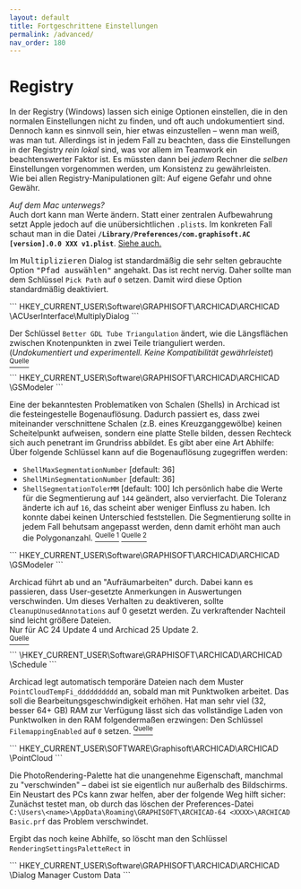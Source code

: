 ```yaml
---
layout: default
title: Fortgeschrittene Einstellungen
permalink: /advanced/
nav_order: 180
---
```


# Registry
In der Registry (Windows) lassen sich einige Optionen einstellen, die in den normalen Einstellungen nicht zu finden, und oft auch undokumentiert sind. Dennoch kann es sinnvoll sein, hier etwas einzustellen – wenn man weiß, was man tut. Allerdings ist in jedem Fall zu beachten, dass die Einstellungen in der Registry _rein lokal_ sind, was vor allem im Teamwork ein beachtenswerter Faktor ist. Es müssten dann bei _jedem_ Rechner die _selben_ Einstellungen vorgenommen werden, um Konsistenz zu gewährleisten.  
Wie bei allen Registry-Manipulationen gilt: Auf eigene Gefahr und ohne Gewähr.

_Auf dem Mac unterwegs?_  
Auch dort kann man Werte ändern. Statt einer zentralen Aufbewahrung setzt Apple jedoch auf die unübersichtlichen `.plist`s. Im konkreten Fall schaut man in die Datei **`/Library/Preferences/com.graphisoft.AC [version].0.0 XXX v1.plist`**. [Siehe auch.](https://helpcenter.graphisoft.com/knowledgebase/25471)


<div class="code-example" markdown="1">

Im <samp>Multiplizieren</samp> Dialog ist standardmäßig die sehr selten gebrauchte Option <samp>"Pfad auswählen"</samp> angehakt. Das ist recht nervig. Daher sollte man dem Schlüssel `Pick Path` auf `0` setzen. Damit wird diese Option standardmäßig deaktiviert.

</div>
```
HKEY_CURRENT_USER\Software\GRAPHISOFT\ARCHICAD\ARCHICAD <version>\ACUserInterface\MultiplyDialog
```


<div class="code-example" markdown="1">

Der Schlüssel `Better GDL Tube Triangulation` ändert, wie die Längsflächen zwischen Knotenpunkten in zwei Teile trianguliert werden.  
(_Undokumentiert und experimentell. Keine Kompatibilität gewährleistet_) [<sup>Quelle</sup>](https://archicad-talk.graphisoft.com/viewtopic.php?p=317746#p317746) 
</div>
```
HKEY_CURRENT_USER\Software\GRAPHISOFT\ARCHICAD\ARCHICAD <version>\GSModeler
```


<div class="code-example" markdown="1">

Eine der bekanntesten Problematiken von Schalen (Shells) in Archicad ist die festeingestelle Bogenauflösung. Dadurch passiert es, dass zwei miteinander verschnittene Schalen (z.B. eines Kreuzganggewölbe) keinen Scheitelpunkt aufweisen, sondern eine platte Stelle bilden, dessen Rechteck sich auch penetrant im Grundriss abbildet. Es gibt aber eine Art Abhilfe:  
Über folgende Schlüssel kann auf die Bogenauflösung zugegriffen werden:
- `ShellMaxSegmentationNumber` [default: 36]
- `ShellMinSegmentationNumber` [default: 36]
- `ShellSegmentationTolerMM` [default: 100]
Ich persönlich habe die Werte für die Segmentierung auf `144` geändert, also vervierfacht. Die Toleranz änderte ich auf `16`, das scheint aber weniger Einfluss zu haben. Ich konnte dabei keinen Unterschied feststellen. Die Segmentierung sollte in jedem Fall behutsam angepasst werden, denn damit erhöht man auch die Polygonanzahl. [<sup>Quelle 1</sup>](https://archicad-talk.graphisoft.com/viewtopic.php?t=44270#p222497) [<sup>Quelle 2</sup>](https://archicad-talk.graphisoft.com/viewtopic.php?f=20&t=38490)
</div>
```
HKEY_CURRENT_USER\Software\GRAPHISOFT\ARCHICAD\ARCHICAD <version>\GSModeler
```


<div class="code-example" markdown="1">

Archicad führt ab und an "Aufräumarbeiten" durch. Dabei kann es passieren, dass User-gesetzte Anmerkungen in Auswertungen verschwinden. Um dieses Verhalten zu deaktiveren, sollte `CleanupUnusedAnnotations` auf 0 gesetzt werden. Zu verkraftender Nachteil sind leicht größere Dateien.  
Nur für AC 24 Update 4 und Archicad 25 Update 2.  
[<sup>Quelle</sup>](https://archicad-talk.graphisoft.com/viewtopic.php?f=26&t=62958#p332074)
</div>
```
\HKEY_CURRENT_USER\Software\GRAPHISOFT\ARCHICAD\ARCHICAD <version>\Schedule
```


<div class="code-example" markdown="1">

Archicad legt automatisch temporäre Dateien nach dem Muster `PointCloudTempFi_dddddddddd` an, sobald man mit Punktwolken arbeitet. Das soll die Bearbeitungsgeschwindigkeit erhöhen. Hat man sehr viel (32, besser 64+ GB) RAM zur Verfügung lässt sich das vollständige Laden von Punktwolken in den RAM folgendermaßen erzwingen: Den Schlüssel `FilemappingEnabled` auf `0` setzen. [<sup>Quelle</sup>](https://archicad-talk.graphisoft.com/viewtopic.php?f=13&t=70341)
</div>
```
HKEY_CURRENT_USER\SOFTWARE\Graphisoft\ARCHICAD\ARCHICAD <version>\PointCloud
```


<div class="code-example" markdown="1">

Die PhotoRendering-Palette hat die unangenehme Eigenschaft, manchmal zu "verschwinden" – dabei ist sie eigentlich nur außerhalb des Bildschirms. Ein Neustart des PCs kann zwar helfen, aber der folgende Weg hilft sicher:  
Zunächst testet man, ob durch das löschen der Preferences-Datei `C:\Users\<name>\AppData\Roaming\GRAPHISOFT\ARCHICAD-64 <XXXX>\ARCHICAD Basic.prf` das Problem verschwindet.

Ergibt das noch keine Abhilfe, so löscht man den Schlüssel `RenderingSettingsPaletteRect` in
</div>
```
HKEY_CURRENT_USER\Software\GRAPHISOFT\ARCHICAD\ARCHICAD <version>\Dialog Manager Custom Data
```
